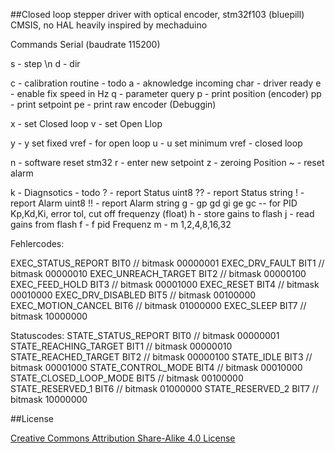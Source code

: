 ##Closed loop stepper driver 
with optical encoder, stm32f103 (bluepill) CMSIS, no HAL
heavily inspired by mechaduino 

Commands Serial (baudrate 115200)

 s  -  step \n
 d  -  dir


 c  -  calibration routine - todo
 a  -  aknowledge incoming char - driver ready
 e  -  enable fix speed in Hz
 q  -  parameter query
 p  -  print position (encoder)
 pp -  print setpoint
 pe -  print raw encoder (Debuggin)
 

 x  -  set Closed loop
 v  -  set Open Llop


 y  - y<vref> set fixed vref - for open loop
 u  - u<vref> set minimum vref - closed loop

 n  -  software reset stm32
 r  -  enter new setpoint
 z  -  zeroing Position
 ~  -  reset alarm

 
 k  -  Diagnsotics - todo 
 ?  -  report Status uint8
 ??  - report Status string
 !  -  report Alarm uint8
 !! -  report Alarm string
 g  -  gp<proportianl gain> gd<differential gain> gi<integral gain> ge<error tolerance> gc<cut-off frequenzy> -- for PID Kp,Kd,Ki, error tol, cut off frequenzy (float)
 h  -  store gains to flash
 j  -  read gains from flash
 f  -  f<frequenz>  pid Frequenz
 m  -  m<microstep> 1,2,4,8,16,32


Fehlercodes:

EXEC_STATUS_REPORT      BIT0 // bitmask 00000001
EXEC_DRV_FAULT          BIT1 // bitmask 00000010
EXEC_UNREACH_TARGET     BIT2 // bitmask 00000100
EXEC_FEED_HOLD          BIT3 // bitmask 00001000
EXEC_RESET              BIT4 // bitmask 00010000
EXEC_DRV_DISABLED       BIT5 // bitmask 00100000
EXEC_MOTION_CANCEL      BIT6 // bitmask 01000000
EXEC_SLEEP              BIT7 // bitmask 10000000



Statuscodes:
STATE_STATUS_REPORT      BIT0 // bitmask 00000001
STATE_REACHING_TARGET    BIT1 // bitmask 00000010
STATE_REACHED_TARGET     BIT2 // bitmask 00000100
STATE_IDLE               BIT3 // bitmask 00001000
STATE_CONTROL_MODE       BIT4 // bitmask 00010000
STATE_CLOSED_LOOP_MODE   BIT5 // bitmask 00100000
STATE_RESERVED_1         BIT6 // bitmask 01000000
STATE_RESERVED_2         BIT7 // bitmask 10000000




##License


[Creative Commons Attribution Share-Alike 4.0 License](https://creativecommons.org/licenses/by-sa/4.0/)
